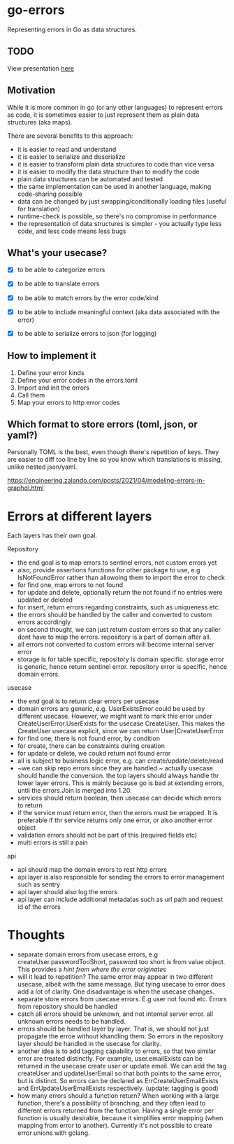 # go-errors

Representing errors in Go as data structures.

## TODO

View presentation [here](https://alextanhongpin.github.io/go-errors/#1)


## Motivation

While it is more common in go (or any other languages) to represent errors as code, it is sometimes easier to just represent them as plain data structures (aka maps).

There are several benefits to this approach:
- it is easier to read and understand
- it is easier to serialize and deserialize
- it is easier to transform plain data structures to code than vice versa
- it is easier to modify the data structure than to modify the code
- plain data structures can be automated and tested
- the same implementation can be used in another language, making code-sharing possible
- data can be changed by just swapping/conditionally loading files (useful for translation)
- runtime-check is possible, so there's no compromise	in performance
- the representation of data structures is simpler - you actually type less code, and less code means less bugs


## What's your usecase?

- [x] to be able to categorize errors
- [x] to be able to translate errors
- [x] to be able to match errors by the error code/kind
- [x] to be able to include meaningful context (aka data associated with the error)
- [x] to be able to serialize errors to json (for logging)


## How to implement it

1. Define your error kinds
2. Define your error codes in the errors.toml
3. Import and init the errors
4. Call them
5. Map your errors to http error codes

## Which format to store errors (toml, json, or yaml?)

Personally TOML is the best, even though there's repetition of keys. They are easier to diff too line by line so you know which translations is missing, unlike nested json/yaml.


https://engineering.zalando.com/posts/2021/04/modeling-errors-in-graphql.html

# Errors at different layers


Each layers has their own goal.

Repository
- the end goal is to map errors to sentinel errors, not custom errors yet
- also, provide assertions functions for other package to use, e.g IsNotFoundError rather than allowoing them to import the error to check
- for find one, map errors to not found
- for update and delete, optionally return the not found if no entries were updated or deleted
- for insert, return errors regarding constraints, such as uniqueness etc.
- the errors should be handled by the caller and converted to custom errors accordingly 
- on second thought, we can just return custom errors so that any caller dont have to map the errors. repository is a part of domain after all.
- all errors not converted to custom errors will become internal server error
- storage is for table specific, repository is domain specific. storage error is generic, hence return sentinel error. repository error is specific, hence domain errors.

usecase
- the end goal is to return clear errors per usecase
- domain errors are generic, e.g. UserExistsError could be used by different usecase. However, we might want to mark this error under CreateUserError.UserExists for the usecase CreateUser. This makes the CreateUser usecase explicit, since we can return User|CreateUserError 
- for find one, there is not found error, by condition 
- for create, there can be constraints during creation
- for update or delete, we coukd return not found error
- all is subject to business logic error, e.g. can create/update/delete/read
- ~we can skip repo errors since they are handled.~ actually usecase should handle the conversion. the top layers should always handle thr lower layer errors. This is mainly because go is bad at extending errors, until the errors.Join is merged into 1.20. 
- services should return boolean, then usecase can decide which errors to return
- if the service must return error, then the errors must be wrapped. It is preferable if thr service returns only one error, or also another error object 
- validation errors should not be part of this (required fields etc)
- multi errors is still a pain 

api
- api should map the domain errors to rest http errors
- api layer is also responsible for sending the errors to error management such as sentry
- api layer should also log the errors
- api layer can include additional metadatas such as url path and request id of the errors


# Thoughts

- separate domain errors from usecase errors, e.g createUser.passwordTooShort, password too short is from value object. This provides a *hint from where the error originates*
- will it lead to repetition? The same error may appear in two different usecase, albeit with the same message. But tying usecase to error does add a lot of clarity. One disadvantage is when the usecase changes.
- separate store errors from usecase errors. E.g user not found etc. Errors from repository should be handled
- catch all errors should be unknown, and not internal server error. all unknown errors needs to be handled.
- errors should be handled layer by layer. That is, we should not just propagate the erroe without khandling them. So errors in the repository layer should be handled in the usecase for clarity.
- another idea is to add tagging capability to errors, so that two similar error are treated distinctly. For example, user.emailExists can be returned in the usecase create user or update email. We can add the tag createUser and updateUserEmail so that both points to the same error, but is distinct. So errors can be declared as ErrCreateUserEmailExists and ErrUpdateUserEmailExists respectively. (update: tagging is good)
- how many errors should a function return? When working with a large function, there's a possibility of branching, and they often lead to different errors returned from the function. Having a single error per function is usually desirable, because it simplifies error mapping (when mapping from error to another). Currently it's not possible to create error unions with golang.
